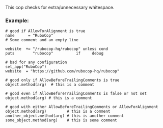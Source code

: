 This cop checks for extra/unnecessary whitespace.

### Example:

    # good if AllowForAlignment is true
    name      = "RuboCop"
    # Some comment and an empty line

    website  += "/rubocop-hq/rubocop" unless cond
    puts        "rubocop"          if     debug

    # bad for any configuration
    set_app("RuboCop")
    website  = "https://github.com/rubocop-hq/rubocop"

    # good only if AllowBeforeTrailingComments is true
    object.method(arg)  # this is a comment

    # good even if AllowBeforeTrailingComments is false or not set
    object.method(arg) # this is a comment

    # good with either AllowBeforeTrailingComments or AllowForAlignment
    object.method(arg)         # this is a comment
    another_object.method(arg) # this is another comment
    some_object.method(arg)    # this is some comment